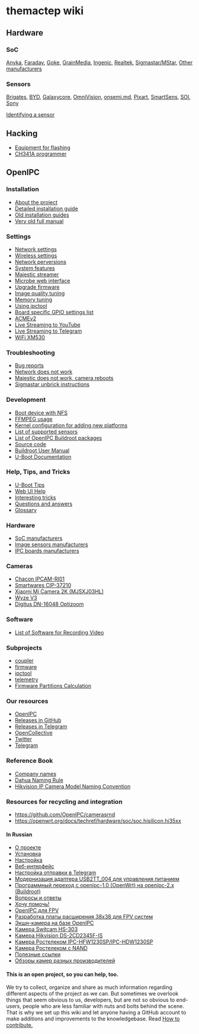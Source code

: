 themactep wiki
==============

## Hardware

### SoC

[Anyka](hardware/components/soc/anyka.md),
[Faraday](hardware/components/soc/faraday.md),
[Goke](hardware/components/soc/goke/goke/soc.md),
[GrainMedia](hardware/components/soc/grainmedia.md),
[Ingenic](hardware/components/soc/ingenic/soc.md),
[Realtek](hardware/components/soc/realtek.md),
[Sigmastar/MStar](hardware/components/soc/sigmastar.md),
[Other manufacturers](hardware/components/soc/manufacturers.md)

### Sensors
[Brigates](hardware/components/sensor/brigates.md),
[BYD](hardware/components/sensor/byd.md),
[Galaxycore](hardware/components/sensor/galaxycore.md),
[OmniVision](hardware/components/sensor/omnivision.md),
[onsemi.md](hardware/components/sensor/onsemi.md),
[Pixart](hardware/components/sensor/pixart.md),
[SmartSens](hardware/components/sensor/smartsens.md),
[SOI](hardware/components/sensor/soi.md),
[Sony](hardware/components/sensor/sony.md)

[Identifying a sensor](hardware/components/sensor/detection.md)

## Hacking
- [Equipment for flashing](hacking/equipment-flashing.md)
- [CH341A programmer](hacking/programmer-ch341a-voltage-fix.md)

## OpenIPC

### Installation
- [About the project](openipc/menu-index.md)
- [Detailed installation guide](openipc/installation.md)
- [Old installation guides](openipc/old-installation.md)
- [Very old full manual](openipc/old-manual.md)

### Settings
- [Network settings](openipc/network-settings.md)
- [Wireless settings](openipc/wireless-settings.md)
- [Network perversions](openipc/network-perversions.md)
- [System features](openipc/system-features.md)
- [Majestic streamer](openipc/majestic-streamer.md)
- [Microbe web interface](openipc/microbe-web.md)
- [Upgrade firmware](openipc/sysupgrade.md)
- [Image quality tuning](openipc/image-quality-tuning.md)
- [Memory tuning](openipc/memory-tuning.md)
- [Using ipctool](openipc/example-ipctool.md)
- [Board specific GPIO settings list](openipc/gpio-settings.md)
- [ACMEv2](openipc/acme-v2.md)
- [Live Streaming to YouTube](openipc/youtube-streaming.md)
- [Live Streaming to Telegram](openipc/howto-streaming-telegram.md)
- [WiFi XM530](openipc/wifi-xm530.md)

### Troubleshooting
- [Bug reports](https://github.com/OpenIPC/firmware/issues)
- [Network does not work](openipc/trouble-network.md)
- [Majestic does not work, camera reboots](openipc/trouble-majestic.md)
- [Sigmastar unbrick instructions](openipc/sigmastar-unbrick.md)

### Development
- [Boot device with NFS](openipc/dev-nfs-boot.md)
- [FFMPEG usage](openipc/dev-ffmpeg-usage.md)
- [Kernel configuration for adding new platforms](openipc/integration-kernel.md)
- [List of supported sensors](openipc/firmware-sensors.md)
- [List of OpenIPC Buildroot packages](openipc/dev-buildroot-packages.md)
- [Source code](openipc/source-code.md)
- [Buildroot User Manual](https://buildroot.org/docs.html)
- [U-Boot Documentation](https://u-boot.readthedocs.io/)

### Help, Tips, and Tricks
- [U-Boot Tips](help-uboot.md)
- [Web UI Help](en/help-webui.md)
- [Interesting tricks](en/dev-tricks.md)
- [Questions and answers](faq.md)
- [Glossary](glossary.md)

### Hardware
- [SoC manufacturers](en/hardware-soc-manufacturers.md)
- [Image sensors manufacturers](en/hardware-sensor-manufacturers.md)
- [IPC boards manufacturers](en/hardware-board-manufacturers.md)

### Cameras
- [Chacon IPCAM-RI01](en/device-chacon-ipcam-ri01.md)
- [Smartwares CIP-37210](en/device-smartwares-cip-37210.md)
- [Xiaomi Mi Camera 2K (MJSXJ03HL)](https://github.com/OpenIPC/device-mjsxj03hl/)
- [Wyze V3](en/device-wyze-integration.md)
- [Digitus DN-16048 Optizoom](en/device-digitus-dn16048.md)

### Software
- [List of Software for Recording Video](software-video-recording.md)

### Subprojects
- [coupler](https://openipc.org/coupler)
- [firmware](https://openipc.org/firmware)
- [ipctool](https://openipc.org/ipctool)
- [telemetry](https://openipc.org/telemetry)
- [Firmware Partitions Calculation](https://themactep.com/tools/firmware-partitions-calculation)

### Our resources
- [OpenIPC](https://openipc.org/)
- [Releases in GitHub](https://github.com/OpenIPC/firmware/releases/tag/latest)
- [Releases in Telegram](https://t.me/s/openipc_dev)
- [OpenCollective](https://opencollective.com/openipc)
- [Twitter](https://twitter.com/OpenIPC)
- [Telegram](https://t.me/openipc)

### Reference Book
- [Company names](en/company-names.md)
- [Dahua Naming Rule](https://dahuawiki.com/Name_Rule)
- [Hikvision IP Camera Model Naming Convention](https://www.vueville.com/home-security/cctv/ip-cameras/hikvision-network-camera-guide/#model-naming-convention)

### Resources for recycling and integration
- <https://github.com/OpenIPC/camerasrnd>
- <https://openwrt.org/docs/techref/hardware/soc/soc.hisilicon.hi35xx>


#### In Russian

- [О проекте](openipc/ru/about.md)
- [Установка](openipc/ru/installation.md)
- [Настройка](openipc/ru/configuration.md)
- [Веб-интерфейс](openipc/ru/help-webui.md)
- [Настройка отправки в Telegram](openipc/ru/telegram_help_ru.md)
- [Модернизация адаптера USB2TT_004 для управления питанием](openipc/ru/usb2ttl.md)
- [Программный переход с openipc-1.0 (OpenWrt) на openipc-2.x (Buildroot)](openipc/ru/upgrade-from-1.md)
- [Вопросы и ответы](openipc/ru/faq.md)
- [Хочу помочь!](openipc/ru/contribute.md)
- [OpenIPC для FPV](openipc/ru/fpv.md)
- [Разработка платы расширения 38x38 для FPV систем](openipc/ru/fpv-extension.md)
- [Экшн-камера на базе OpenIPC](openipc/ru/action-camera.md)
- [Камера Switcam HS-303](openipc/ru/hardware-hs303.md)
- [Камера Hikvision DS-2CD2345F-IS](openipc/ru/hikvision-ds-2cd2345f-is.md)
- [Камера Ростелеком IPC-HFW1230SP/IPC-HDW1230SP](openipc/ru/rostelecom-ipc-hfw1230sp.md)
- [Камера Ростелеком с NAND](openipc/ru/hardware-rtk-nand.md)
- [Полезные ссылки](openipc/ru/resources.md)
- [Обзоры камер разных производителей](openipc/ru/reviews.md)

#### This is an open project, so you can help, too.

We try to collect, organize and share as much information regarding different
aspects of the project as we can. But sometimes we overlook things that seem
obvious to us, developers, but are not so obvious to end-users, people who are
less familiar with nuts and bolts behind the scene. That is why we set up this
wiki and let anyone having a GitHub account to make additions and improvements
to the knowledgebase. Read [How to contribute.](contribute.md)

[logo]: assets/images/logo_openipc.png
